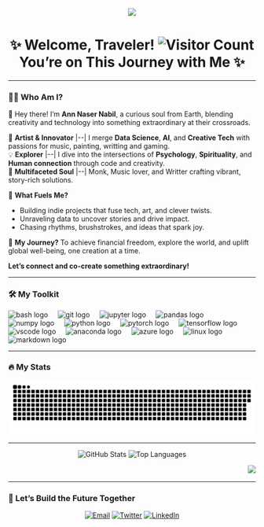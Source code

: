 <div align="center">
  <img height="500" src="https://c4.wallpaperflare.com/wallpaper/220/987/639/ubuntu-linux-terminal-hacker-wallpaper-preview.jpg" />
</div>


<h1 align="center">✨ Welcome, Traveler! <img src="https://komarev.com/ghpvc/?username=AnnNaserNabil&style=flat-square&label=🌟&color=blue" alt="Visitor Count" /> You’re on This Journey with Me ✨</h1>

---

<h3 align="left">👨‍💻 Who Am I?</h3>

👋 Hey there! I’m **Ann Naser Nabil**, a curious soul from Earth, blending creativity and technology into something extraordinary at their crossroads.


🎨 **Artist & Innovator** |--| I merge **Data Science**, **AI**, and **Creative Tech** with passions for music, painting, writting and gaming.  
💡 **Explorer** |--| I dive into the intersections of **Psychology**, **Spirituality**, and **Human connection** through code and creativity.  
🥋 **Multifaceted Soul** |--| Monk, Music lover, and Writter crafting vibrant, story-rich solutions.  

🌟 **What Fuels Me?**  
- Building indie projects that fuse tech, art, and clever twists.  
- Unraveling data to uncover stories and drive impact.  
- Chasing rhythms, brushstrokes, and ideas that spark joy.  

🚀 **My Journey?** To achieve financial freedom, explore the world, and uplift global well-being, one creation at a time.

**Let’s connect and co-create something extraordinary!**

---

<h3 align="left">🛠 My Toolkit</h3>

<div align="left">
  <img src="https://skillicons.dev/icons?i=bash" height="40" alt="bash logo" title="Bash" />
  <img width="12" />
  <img src="https://cdn.jsdelivr.net/gh/devicons/devicon/icons/git/git-original.svg" height="40" alt="git logo" title="Git" />
  <img width="12" />
  <img src="https://cdn.jsdelivr.net/gh/devicons/devicon/icons/jupyter/jupyter-original.svg" height="40" alt="jupyter logo" title="Jupyter" />
  <img width="12" />
  <img src="https://img.shields.io/badge/pandas-150458?logo=pandas&logoColor=white&style=for-the-badge" height="40" alt="pandas logo" title="Pandas" />
  <img width="12" />
  <img src="https://img.shields.io/badge/NumPy-013243?logo=numpy&logoColor=white&style=for-the-badge" height="40" alt="numpy logo" title="NumPy" />
  <img width="12" />
  <img src="https://cdn.jsdelivr.net/gh/devicons/devicon/icons/python/python-original.svg" height="40" alt="python logo" title="Python" />
  <img width="12" />
  <img src="https://img.shields.io/badge/PyTorch-EE4C2C?logo=pytorch&logoColor=white&style=for-the-badge" height="40" alt="pytorch logo" title="PyTorch" />
  <img width="12" />
  <img src="https://img.shields.io/badge/TensorFlow-FF6F00?logo=tensorflow&logoColor=black&style=for-the-badge" height="40" alt="tensorflow logo" title="TensorFlow" />
  <img width="12" />
  <img src="https://cdn.jsdelivr.net/gh/devicons/devicon/icons/vscode/vscode-original.svg" height="40" alt="vscode logo" title="VS Code" />
  <img width="12" />
  <img src="https://cdn.jsdelivr.net/gh/devicons/devicon/icons/anaconda/anaconda-original.svg" height="40" alt="anaconda logo" title="Anaconda" />
  <img width="12" />
  <img src="https://cdn.jsdelivr.net/gh/devicons/devicon/icons/azure/azure-original.svg" height="40" alt="azure logo" title="Azure" />
  <img width="12" />
  <img src="https://cdn.jsdelivr.net/gh/devicons/devicon/icons/linux/linux-original.svg" height="40" alt="linux logo" title="Linux" />
  <img width="12" />
  <img src="https://skillicons.dev/icons?i=md" height="40" alt="markdown logo" title="Markdown" />
</div>

---

<h3 align="left">🔥 My Stats</h3>

![](https://raw.githubusercontent.com/CompetitiveLin/Snake-in-Contribution-Grid/output/github-contribution-grid-snake.svg)

---
<div align="center">
  
 <img src="https://github-readme-stats.vercel.app/api?username=AnnNaserNabil&show_icons=true&theme=radical&hide_rank=true&v=1749801418" alt="GitHub Stats" />

  
  <img src="https://github-readme-stats.vercel.app/api/top-langs/?username=AnnNaserNabil&layout=compact&theme=radical" alt="Top Languages" />
</div>

<p align="right">
  <img src="https://api.boot.dev/v1/users/public/ubermensch/thumbnail" >
</p>

---



<h3 align="left">🌌 Let’s Build the Future Together</h3>

<div align="center">
  <a href="mailto:ann.n.nabil@example.com"><img src="https://img.shields.io/badge/Email-Me-blue?style=for-the-badge" alt="Email" /></a>
  <a href="https://twitter.com/ann_naser"><img src="https://img.shields.io/badge/Twitter-Follow-1DA1F2?style=for-the-badge&logo=twitter" alt="Twitter" /></a>
  <a href="https://linkedin.com/in/ann-naser-nabil"><img src="https://img.shields.io/badge/LinkedIn-Connect-0077B5?style=for-the-badge&logo=linkedin" alt="LinkedIn" /></a>
</div>
